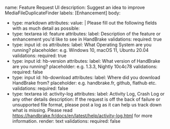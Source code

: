 name: Feature Request UI
description: Suggest an idea to improve MediaFileDuplicateFinder
labels: [Enhancement]
body:
  - type: markdown
    attributes:
      value: |
       Please fill out the following fields with as much detail as possible:
  - type: textarea
    id: feature
    attributes:
      label: Description of the feature or enhancement you'd like to see in HandBrake
    validations:
      required: true
  - type: input
    id: os
    attributes:
      label: What Operating System are you running?
      placeholder: e.g. Windows 10, macOS 11, Ubuntu 20.04
    validations:
      required: true
  - type: input
    id: hb-version
    attributes:
      label: What version of HandBrake are you running?
      placeholder: e.g. 1.3.3, Nightly 10c4c78
    validations:
      required: false
  - type: input
    id: hb-download
    attributes:
      label: Where did you download HandBrake from?
      placeholder: e.g. handbrake.fr, github, flathub etc.
    validations:
      required: false
  - type: textarea
    id: activity-log
    attributes:
      label: Activity Log, Crash Log or any other details
      description: If the request is off the back of failure or unsupported file format, please post a log as it can help us track down what is missing. Please read https://handbrake.fr/docs/en/latest/help/activity-log.html for more information.
      render: text
    validations:
      required: false